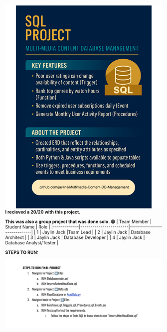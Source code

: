 ![Project Flyer](Flyer.png-1.png)
**I recieved a 20/20 with this project.** 

**This was also a group project that was done solo. 😁**
| Team Member | Student Name           | Role                    |
|-------------|------------------------|-----------------------------|
| 1           |        Jaylin Jack     |Team Lead               |
| 2           |     Jaylin Jack        |    Database Architect      |
| 3           |        Jaylin Jack     |         Database Developer      |
| 4           |            Jaylin Jack |     Database Analyst/Tester |

**STEPS TO RUN:**

![Project Flyer](Steps-To-Run-Project.png)
